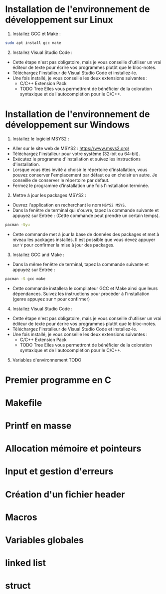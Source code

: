 
# Installation de l'environnement de développement sur Linux

1. Installez GCC et Make :
```bash
sudo apt install gcc make
```

2. Installez Visual Studio Code :
- Cette étape n'est pas obligatoire, mais je vous conseille d'utiliser un vrai
éditeur de texte pour écrire vos programmes plutôt que le bloc-notes.
- Téléchargez l'installeur de Visual Studio Code et installez-le.
- Une fois installé, je vous conseille les deux extensions suivantes :
  - C/C++ Extension Pack
  - TODO Tree
Elles vous permettront de bénéficier de la coloration syntaxique et de l'autocomplétion pour le C/C++.



# Installation de l'environnement de développement sur Windows

1. Installez le logiciel MSYS2 :
- Aller sur le site web de MSYS2 : https://www.msys2.org/
- Téléchargez l'installeur pour votre système (32-bit ou 64-bit).
- Exécutez le programme d'installation et suivez les instructions d'installation.
- Lorsque vous êtes invité à choisir le répertoire d'installation, vous pouvez conserver l'emplacement par défaut ou en choisir un autre. Je conseille de conserver le répertoire par défaut.
- Fermez le programme d'installation une fois l'installation terminée.



2. Mettre à jour les packages MSYS2 :
- Ouvrez l'application en recherchant le nom `MSYS2 MSYS`.
- Dans la fenêtre de terminal qui s'ouvre, tapez la commande suivante et appuyez sur Entrée :
(Cette commande peut prendre un certain temps).
```bash
pacman -Syu
```
- Cette commande met à jour la base de données des packages et met à niveau les packages installés.
Il est possible que vous devez appuyer sur `Y` pour confirmer la mise à jour des packages.



3. Installez GCC and Make :
- Dans la même fenêtre de terminal, tapez la commande suivante et appuyez sur Entrée :
```bash
pacman -S gcc make
```
- Cette commande installera le compilateur GCC et Make ainsi que leurs dépendances.
Suivez les instructions pour procéder à l'installation (genre appuyez sur `Y` pour confirmer)



4. Installez Visual Studio Code :
- Cette étape n'est pas obligatoire, mais je vous conseille d'utiliser un vrai
éditeur de texte pour écrire vos programmes plutôt que le bloc-notes.
- Téléchargez l'installeur de Visual Studio Code et installez-le.
- Une fois installé, je vous conseille les deux extensions suivantes :
  - C/C++ Extension Pack
  - TODO Tree
Elles vous permettront de bénéficier de la coloration syntaxique et de l'autocomplétion pour le C/C++.



5. Variables d'environnement
TODO






# Premier programme en C
# Makefile
# Printf en masse
# Allocation mémoire et pointeurs
# Input et gestion d'erreurs
# Création d'un fichier header
# Macros

# Variables globales
# linked list
# struct


